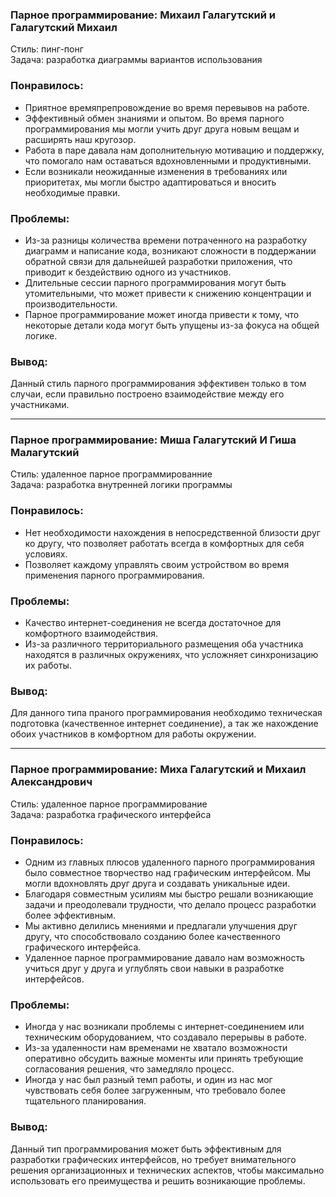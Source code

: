 ### Парное программирование: Михаил Галагутский и Галагутский Михаил
Стиль: пинг-понг  
Задача: разработка диаграммы вариантов использования

### Понравилось: 
- Приятное времяпрепровождение во время перевывов на работе.  
- Эффективный обмен знаниями и опытом. Во время парного программирования мы могли учить друг друга новым вещам и расширять наш кругозор.
- Работа в паре давала нам дополнительную мотивацию и поддержку, что помогало нам оставаться вдохновленными и продуктивными.
- Если возникали неожиданные изменения в требованиях или приоритетах, мы могли быстро адаптироваться и вносить необходимые правки. 

### Проблемы: 
- Из-за разницы количества времени потраченного на разработку диаграмм и написание кода, возникают сложности в поддержании обратной связи для дальнейшей разработки приложения, что приводит к бездействию одного из участников.
- Длительные сессии парного программирования могут быть утомительными, что может привести к снижению концентрации и производительности.
- Парное программирование может иногда привести к тому, что некоторые детали кода могут быть упущены из-за фокуса на общей логике.

### Вывод: 
Данный стиль парного программирования эффективен только в том случаи, если правильно построено взаимодействие между его участниками.

---

### Парное программирование: Миша Галагутский И Гиша Малагутский
Стиль: удаленное парное программированние  
Задача: разработка внутренней логики программы

### Понравилось: 
- Нет необходимости нахождения в непосредственной близости друг ко другу, что позволяет работать всегда в комфортных для себя условиях.
- Позволяет каждому управлять своим устройством во время применения парного программирования.

### Проблемы:
- Качество интернет-соединения не всегда достаточное для комфортного взаимодействия.
- Из-за различного территориального размещения оба участника находятся в различных окружениях, что усложняет синхронизацию их работы.

### Вывод: 
Для данного типа праного программирования необходимо техническая подготовка (качественное интернет соединение), а так же нахождение обоих участников в комфортном для работы окружении.

---

### Парное программирование: Миха Галагутский и Михаил Александрович
Стиль: удаленное парное программирование  
Задача: разработка графического интерфейса

### Понравилось: 
- Одним из главных плюсов удаленного парного программирования было совместное творчество над графическим интерфейсом. Мы могли вдохновлять друг друга и создавать уникальные идеи.
- Благодаря совместным усилиям мы быстро решали возникающие задачи и преодолевали трудности, что делало процесс разработки более эффективным.
- Мы активно делились мнениями и предлагали улучшения друг другу, что способствовало созданию более качественного графического интерфейса.
- Удаленное парное программирование давало нам возможность учиться друг у друга и углублять свои навыки в разработке интерфейсов.

### Проблемы:
- Иногда у нас возникали проблемы с интернет-соединением или техническим оборудованием, что создавало перерывы в работе.
- Из-за удаленности нам временами не хватало возможности оперативно обсудить важные моменты или принять требующие согласования решения, что замедляло процесс.
- Иногда у нас был разный темп работы, и один из нас мог чувствовать себя более загруженным, что требовало более тщательного планирования.

### Вывод: 
Данный тип программирования может быть эффективным для разработки графических интерфейсов, но требует внимательного решения организационных и технических аспектов, чтобы максимально использовать его преимущества и решить возникающие проблемы.
